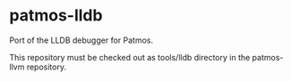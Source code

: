 patmos-lldb
===========

Port of the LLDB debugger for Patmos.


This repository must be checked out as tools/lldb directory in the patmos-llvm repository.
